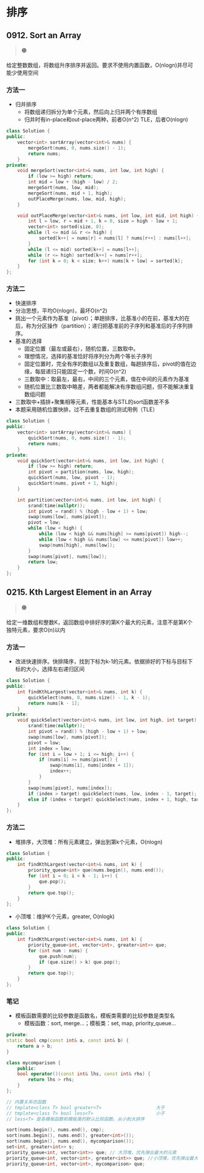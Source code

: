 # 排序

## 0912. Sort an Array

> :orange_circle:

给定整数数组，将数组升序排序并返回。要求不使用内置函数，O(nlogn)并尽可能少使用空间

### 方法一

* 归并排序 
	*  将数组递归拆分为单个元素，然后向上归并两个有序数组
	*  归并时有in-place和out-place两种，前者O(n^2) TLE，后者O(nlogn)
```cpp
class Solution {
public:
    vector<int> sortArray(vector<int>& nums) {
        mergeSort(nums, 0, nums.size() - 1);
        return nums;
    }
private:
    void mergeSort(vector<int>& nums, int low, int high) {
        if (low >= high) return;
        int mid = low + (high - low) / 2;
        mergeSort(nums, low, mid);
        mergeSort(nums, mid + 1, high);
        outPlaceMerge(nums, low, mid, high);
    }

    void outPlaceMerge(vector<int>& nums, int low, int mid, int high) {
        int l = low, r = mid + 1, k = 0, size = high - low + 1;
        vector<int> sorted(size, 0);
        while (l <= mid && r <= high) {
            sorted[k++] = nums[r] < nums[l] ? nums[r++] : nums[l++];
        }
        while (l <= mid) sorted[k++] = nums[l++];
        while (r <= high) sorted[k++] = nums[r++];
        for (int k = 0; k < size; k++) nums[k + low] = sorted[k];
    }
};
```
### 方法二

*  快速排序
  *  分治思想，平均O(nlogn)，最坏O(n^2)
  *  挑出一个元素作为基准（pivot）；单趟排序，比基准小的在前，基准大的在后，称为分区操作（partition）；递归把基准前的子序列和基准后的子序列排序。
  * 基准的选择
  	*  固定位置（最左或最右），随机位置，三数取中。
  	*  理想情况，选择的基准恰好将序列分为两个等长子序列
  	*  固定位置时，完全有序的数组以及重复数组，每趟排序后，pivot的值在边缘，每层递归只能固定一个数，时间O(n^2)
  	* 三数取中：取最左，最右，中间的三个元素，值在中间的元素作为基准
  	* 随机位置比三数取中略差，两者都能解决有序数组问题，但不能解决重复数组问题
  * 三数取中+插排+聚集相等元素，性能基本与STL的sort函数差不多
*  本题采用随机位置快排，过不去重复数组的测试用例（TLE）

```cpp
class Solution {
public:
    vector<int> sortArray(vector<int>& nums) {
        quickSort(nums, 0, nums.size() - 1);
        return nums;
    }
private:
    void quickSort(vector<int>& nums, int low, int high) {
        if (low >= high) return;
        int pivot = partition(nums, low, high);
        quickSort(nums, low, pivot - 1);
        quickSort(nums, pivot + 1, high);
    }

    int partition(vector<int>& nums, int low, int high) {
        srand(time(nullptr));
        int pivot = rand() % (high - low + 1) + low;
        swap(nums[low], nums[pivot]);
        pivot = low;
        while (low < high) {
            while (low < high && nums[high] >= nums[pivot]) high--;
            while (low < high && nums[low] <= nums[pivot]) low++;
            swap(nums[high], nums[low]);
        }
        swap(nums[pivot], nums[low]);
        return low;
    }
};
```

## 0215. Kth Largest Element in an Array

> :orange_circle:

给定一维数组和整数K，返回数组中排好序的第K个最大的元素，注意不是第K个独特元素，要求O(n)以内

### 方法一

* 改进快速排序。快排降序，找到下标为k-1的元素。依据排好的下标与目标下标的大小，选择左右递归区间
```cpp
class Solution {
public:
    int findKthLargest(vector<int>& nums, int k) {
        quickSelect(nums, 0, nums.size() - 1, k - 1);
        return nums[k - 1];
    }
private:
    void quickSelect(vector<int>& nums, int low, int high, int target) {
        srand(time(nullptr));
        int pivot = rand() % (high - low + 1) + low;
        swap(nums[low], nums[pivot]);
        pivot = low;
        int index = low;
        for (int i = low + 1; i <= high; i++) {
            if (nums[i] >= nums[pivot]) {
                swap(nums[i], nums[index + 1]);
                index++;
            }
        }
        swap(nums[pivot], nums[index]);
        if (index > target) quickSelect(nums, low, index - 1, target);
        else if (index < target) quickSelect(nums, index + 1, high, target);
    }
};
```

### 方法二

- 堆排序，大顶堆：所有元素建立，弹出到第k个元素，O(nlogn)

```cpp
class Solution {
public:
    int findKthLargest(vector<int>& nums, int k) {
        priority_queue<int> que(nums.begin(), nums.end());
        for (int i = 0; i < k - 1; i++) {
            que.pop();
        }
        return que.top();
    }
};
```
* 小顶堆：维护K个元素，greater<int>, O(nlogk)
```cpp
class Solution {
public:
    int findKthLargest(vector<int>& nums, int k) {
        priority_queue<int, vector<int>, greater<int>> que;
        for (int num : nums) {
            que.push(num);
            if (que.size() > k) que.pop();
        }
        return que.top();
    }
};
```

### 笔记

* 模板函数需要的比较参数是函数名，模板类需要的比较参数是类型名
  * 模板函数：sort, merge...；模板类：set, map, priority_queue...

```cpp
private:
static bool cmp(const int& a, const int& b) {
    return a > b;
}

class mycomparison {
    public:
    bool operator()(const int& lhs, const int& rhs) {
        return lhs > rhs;  
    }
};

// 内置关系仿函数
// tmplate<class T> bool greater<T>                    大于
// tmplate<class T> bool less<T>                       小于
// less<T> 是各模板函数和模板类的默认比较函数，从小到大排序

sort(nums.begin(), nums.end(), cmp);
sort(nums.begin(), nums.end(), greater<int>());
sort(nums.begin(), nums.end(), mycomparison());
set<int, greater<int>> s;
priority_queue<int, vector<int>> que; // 大顶堆，优先弹出最大的元素
priority_queue<int, vector<int>, greater<int>> que; //小顶堆，优先弹出最大的元素
priority_queue<int, vector<int>, mycomparison> que;
```

